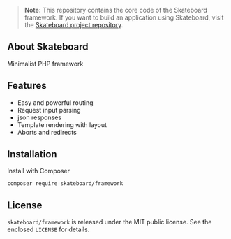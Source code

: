 > **Note:** This repository contains the core code of the Skateboard framework. If you want to build an application using Skateboard, visit the [Skateboard project repository](https://github.com/OneSheep/skateboard).

## About Skateboard

Minimalist PHP framework

## Features

- Easy and powerful routing
- Request input parsing
- json responses
- Template rendering with layout
- Aborts and redirects

## Installation

Install with Composer

```
composer require skateboard/framework
```

## License

`skateboard/framework` is released under the MIT public license. See the enclosed `LICENSE` for details.
